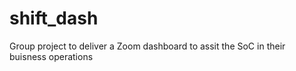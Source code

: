 # shift_dash
Group project to deliver a Zoom dashboard to assit the SoC in their buisness operations
